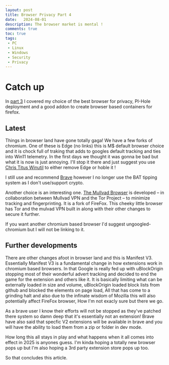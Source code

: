 ```yaml
---
layout: post
title: Browser Privacy Part 4
date:   2024-08-01
description: The browser market is mental !
comments: true
toc: true
tags:
 - PC
 - Linux
 - Windows
 - Security
 - Privacy
---
```



# Catch up
In [part 3](https://tomsbox.co.uk/2019/02/Browser-Privacy-3/) I covered my choice of the best browser for privacy, PI-Hole deployment and a good addon to create browser based containers for firefox.

## Latest
Things in browser land have gone totally gaga!
We have a few forks of chromium. One of these is Edge (no links) this is M$ default browser choice and it is chock full of traking that adds to googles default tracking and ties into Win11 telemetry.
In the first days we thought it was gonna be bad but what it is now is just annoying. I'll stop it there and just suggest you use [Chris Titus Winutil](https://github.com/ChrisTitusTech/winutil) to either remove Edge or hoble it !

I still use and recommend [Brave](https://brave.com) however I no longer use the BAT tipping system as I don't use/support crypto.

Another choice is an interesting one.
[The Mullvad Browser](https://mullvad.net/en/download/browser/) is developed – in collaboration between Mullvad VPN and the Tor Project – to minimize tracking and fingerprinting. It is a fork of FireFox.
This cheeky little browser has Tor and the mulvad VPN built in along with their other changes to secure it further.

If you want another chromium based browser I'd suggest ungoogled-chromium but I will not be linking to it.

## Further developments
There are other changes afoot in browser land and this is Manifest V3.
Essentially Manifest V3 is a fundamental change in how extensions work in chromium based browsers. In that Google is really fed up with uBlockOrigin stopping most of their wonderful advert tracking and decided to end the game for the extension and others like it.
It is basically limiting what can be externally loaded in size and volume, uBlockOrigin loaded block lists from github and blocked the elements on page load, All that has come to a grinding halt and also due to the infinate wisdom of Mozilla this will also potentially affect FireFox browser, How I'm not exacly sure but there we go.

As a brave user I know their efforts will not be stopped as they've patched there system so damn deep that it's essentially not an extension! Brave have also said that specfic V2 extensions will be available in brave and you will have the ability to load them from a zip or folder in dev mode.

How long this all stays in play and what happens when it all comes into effect in 2025 is anyones guess. I'm kinda hoping a totally new browser pops up but I'm also hoping a 3rd party extension store pops up too.

So that concludes this article.
